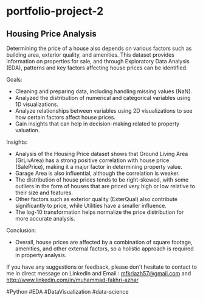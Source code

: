 # portfolio-project-2
## Housing Price Analysis  

Determining the price of a house also depends on various factors such as building area, exterior quality, and amenities. This dataset provides information on properties for sale, and through Exploratory Data Analysis (EDA), patterns and key factors affecting house prices can be identified.

Goals:  
- Cleaning and preparing data, including handling missing values (NaN).
- Analyzed the distribution of numerical and categorical variables using 1D visualizations.
- Analyze relationships between variables using 2D visualizations to see how certain factors affect house prices.
- Gain insights that can help in decision-making related to property valuation.

Insights:  
- Analysis of the Housing Price dataset shows that Ground Living Area (GrLivArea) has a strong positive correlation with house price (SalePrice), making it a major factor in determining property value.
- Garage Area is also influential, although the correlation is weaker.
- The distribution of house prices tends to be right-skewed, with some outliers in the form of houses that are priced very high or low relative to their size and features.
- Other factors such as exterior quality (ExterQual) also contribute significantly to price, while Utilities have a smaller influence.
- The log-10 transformation helps normalize the price distribution for more accurate analysis.

Conclusion:  
- Overall, house prices are affected by a combination of square footage, amenities, and other external factors, so a holistic approach is required in property analysis.

If you have any suggestions or feedback, please don't hesitate to contact to me in direct message on LinkedIn and Email : mfkriazh57@gmail.com and http://www.linkedin.com/in/muhammad-fakhri-azhar

#Python #EDA #DataVisualization #data-science
